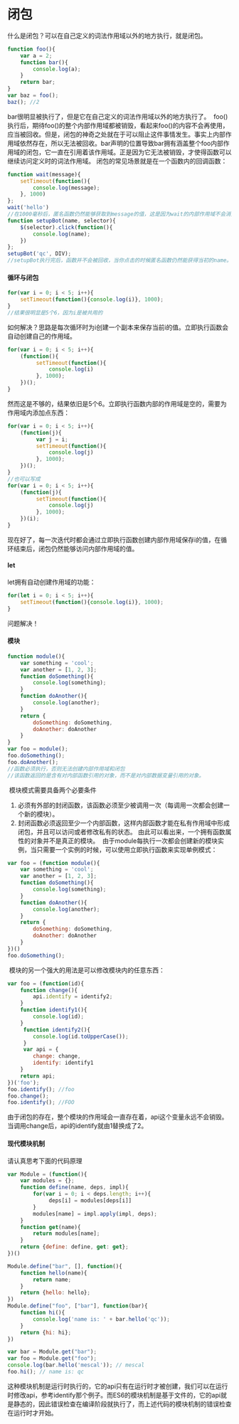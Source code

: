 # 闭包

什么是闭包？可以在自己定义的词法作用域以外的地方执行，就是闭包。
```js
function foo(){
    var a = 2;
    function bar(){
        console.log(a);
    }
    return bar;
}
var baz = foo();
baz(); //2
```
bar很明显被执行了，但是它在自己定义的词法作用域以外的地方执行了。
﻿
foo()执行后，期待foo()的整个内部作用域都被销毁，看起来foo()的内容不会再使用，应当被回收。但是，闭包的神奇之处就在于可以阻止这件事情发生。事实上内部作用域依然存在，所以无法被回收。bar声明的位置导致bar拥有涵盖整个foo内部作用域的闭包，它一直在引用着该作用域。正是因为它无法被销毁，才使得函数可以继续访问定义时的词法作用域。
﻿
闭包的常见场景就是在一个函数内的回调函数：
```js
function wait(message){
    setTimeout(function(){
        console.log(message);
    }, 1000)
};
wait('hello')
//在1000毫秒后，匿名函数仍然能够获取到message的值，这是因为wait的内部作用域不会消失，匿名函数一直拥有对它的引用。
function setupBot(name, selector){
    $(selector).click(function(){
        console.log(name);
    })
};
setupBot('qc', DIV);
//setupBot执行完后，函数并不会被回收，当你点击的时候匿名函数仍然能获得当初的name。
```
#### 循环与闭包
```js
for(var i = 0; i < 5; i++){
    setTimeout(function(){console.log(i)}, 1000);
}
//结果很明显是5个6，因为i是被共用的
```
如何解决？思路是每次循环时为i创建一个副本来保存当前i的值。立即执行函数会自动创建自己的作用域。
```js
for(var i = 0; i < 5; i++){
    (function(){
         setTimeout(function(){
             console.log(i)
         }, 1000);
    })();
}
```
然而这是不够的，结果依旧是5个6。立即执行函数内部的作用域是空的，需要为作用域内添加点东西：
```js
for(var i = 0; i < 5; i++){
    (function(j){
         var j = i;
         setTimeout(function(){
             console.log(j)
         }, 1000);
    })();
}
//也可以写成
for(var i = 0; i < 5; i++){
    (function(j){
         setTimeout(function(){
             console.log(j)
         }, 1000);
    })(i);
}
```
现在好了，每一次迭代时都会通过立即执行函数创建内部作用域保存i的值，在循环结束后，闭包仍然能够访问内部作用域的值。
﻿
#### let
let拥有自动创建作用域的功能：
```js
for(let i = 0; i < 5; i++){
    setTimeout(function(){console.log(i)}, 1000);
}
```
问题解决！
#### 模块
```js
function module(){
    var something = 'cool';
    var another = [1, 2, 3];
    function doSomething(){
        console.log(something);
    }
    function doAnother(){
        console.log(another);
    }
    return {
        doSomething: doSomething,
        doAnother: doAnother
    }
}
var foo = module();
foo.doSomething();
foo.doAnother();
//函数必须执行，否则无法创建内部作用域和闭包
//该函数返回的是含有对内部函数引用的对象，而不是对内部数据变量引用的对象。
```
﻿
模块模式需要具备两个必要条件
1. 必须有外部的封闭函数，该函数必须至少被调用一次（每调用一次都会创建一个新的模块）。
2. 封闭函数必须返回至少一个内部函数，这样内部函数才能在私有作用域中形成闭包，并且可以访问或者修改私有的状态。
﻿
由此可以看出来，一个拥有函数属性的对象并不是真正的模块。
﻿
由于module每执行一次都会创建新的模块实例，当只需要一个实例的时候，可以使用立即执行函数来实现单例模式：
```js
var foo = (function module(){
    var something = 'cool';
    var another = [1, 2, 3];
    function doSomething(){
        console.log(something);
    }
    function doAnother(){
        console.log(another);
    }
    return {
        doSomething: doSomething,
        doAnother: doAnother
    }
})()
foo.doSomething();
```
﻿
模块的另一个强大的用法是可以修改模块内的任意东西：
```js
var foo = (function(id){
    function change(){
        api.identify = identify2;
    }
    function identify1(){
        console.log(id);
    }
     function identify2(){
        console.log(id.toUpperCase());
     }
     var api = {
        change: change,
        identify: identify1     
    }
    return api;
})('foo');
foo.identify(); //foo
foo.change();
foo.identify(); //FOO
```
由于闭包的存在，整个模块的作用域会一直存在着，api这个变量永远不会销毁。当调用change后，api的identify就由1替换成了2。
﻿
#### 现代模块机制
请认真思考下面的代码原理
```js
var Module = (function(){
    var modules = {};
    function define(name, deps, impl){
        for(var i = 0; i < deps.length; i++){
             deps[i] = modules[deps[i]]
        }
        modules[name] = impl.apply(impl, deps);
    }
    function get(name){
        return modules[name];
    }
    return {define: define, get: get};
})()
```
```js
Module.define("bar", [], function(){
    function hello(name){
        return name;
    }
    return {hello: hello};
})
Module.define("foo", ["bar"], function(bar){
    function hi(){
        console.log('name is: ' + bar.hello('qc'));        
    }
    return {hi: hi};
})
```
```js
var bar = Module.get("bar");
var foo = Module.get("foo");
console.log(bar.hello('mescal')); // mescal
foo.hi(); // name is: qc
```
这种模块机制是运行时执行的，它的api只有在运行时才被创建，我们可以在运行时修改api，参考identify那个例子。而ES6的模块机制是基于文件的，它的api就是静态的，因此错误检查在编译阶段就执行了，而上述代码的模块机制的错误检查在运行时才开始。